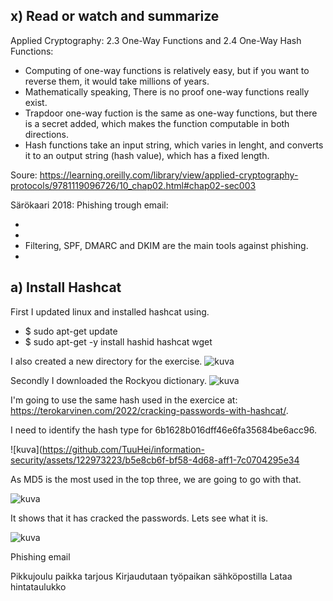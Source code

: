 ## x) Read or watch and summarize

Applied Cryptography: 2.3 One-Way Functions and 2.4 One-Way Hash Functions:

* Computing of  one-way functions is relatively easy, but if you want to reverse them, it would take millions of years.
* Mathematically speaking, There is no proof one-way functions really exist.
* Trapdoor one-way fuction is the same as one-way functions, but there is a secret added, which makes the function computable in both directions.
* Hash functions take an input string, which varies in lenght, and converts it to an output string (hash value), which has a fixed length.

Soure: https://learning.oreilly.com/library/view/applied-cryptography-protocols/9781119096726/10_chap02.html#chap02-sec003

Särökaari 2018: Phishing trough email:

*
*
* Filtering, SPF, DMARC and DKIM are the main tools against phishing.
* 

## a) Install Hashcat

First I updated linux and installed hashcat using.
- $ sudo apt-get update
- $ sudo apt-get -y install hashid hashcat wget

I also created a new directory for the exercise.
![kuva](https://github.com/TuuHei/information-security/assets/122973223/192881d6-4ade-45a9-901c-d0e729f49c2b)

Secondly I downloaded the Rockyou dictionary.
![kuva](https://github.com/TuuHei/information-security/assets/122973223/1aace2cb-62e1-431b-9e31-b55cc2a52799)

I'm going to use the same hash used in the exercice at: https://terokarvinen.com/2022/cracking-passwords-with-hashcat/.

I need to identify the hash type for 6b1628b016dff46e6fa35684be6acc96.

![kuva](https://github.com/TuuHei/information-security/assets/122973223/b5e8cb6f-bf58-4d68-aff1-7c0704295e34

As MD5 is the most used in the top three, we are going to go with that.

![kuva](https://github.com/TuuHei/information-security/assets/122973223/1932ef2b-d8a0-48eb-b384-8f91c60103c0)

It shows that it has cracked the passwords. Lets see what it is.

![kuva](https://github.com/TuuHei/information-security/assets/122973223/1975e31e-1d67-4680-b055-e0555f75922a)










Phishing email

Pikkujoulu paikka tarjous
Kirjaudutaan työpaikan sähköpostilla
Lataa hintataulukko
